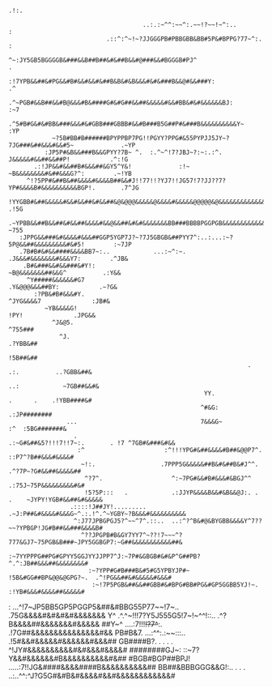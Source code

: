                                                                                                 .!:.
                                                                                                    
                                         ..:.:~^^:~~^:.~~!?~~!~^:..                                :
                               .::^:^~!~?JJGGGPB#PBBGBB&BB#5P&#BPPG?77~^:.                         :
                         ^~:JY5GB5BGGGGB&###&&B##B##&#&##B&&#@###&&#BGGGB#PJ^                      .
                      :!7YPB&&##&#PG&&#B#&&#&&#&##B&B&#&B&&&#&#&###B&&@#&&###Y:                   .^
                   .^~PGB#&&B##&&#B@&&&#B&####G#&#G##&&##&&&&&#&&#BB&#&#&&&&&&BJ:                :~7
                 .^5#B#G&#&#BB&###&&&#&#GBB###GBBB#&&#B###B5G##P#&###B&&&&&&&&&&Y~               :YP
                ~?5B#BB#B######BPYPPBP7PG!!PGYY?PPG#&55PYPJJ5JY~?7JG###&##&&&#&&#5~             .~YP
              :JP5P#&B&&###B&&GPYY?7B~ ^.  :.^~^!7?JBJ~?:~:.:^.    J&&&&&#&&##&&##P!           .^:!G
           .:!JP&&#&&##B#&&&##&GY5^Y&!             :!~            ~B&&&&&&&&#&##&&&G?^:        .~!YB
         ^!?5PP#&##B&##&&&&#&&&&B##&&#J!!77!!?YJ7!!JG57!7?JJ??7?YP#&&&&B#&&&&&&&&&&BGP!.       .7^JG
        !YYGBB#&##&&&&&#&&#&&##&#&&##&@&@@@&&&&&@&&&&#&&&&&@@@@@&@&&&&&&&&&&&&&&&&&&#Y?:        .!5G
       .~YPBB&&##B&&##&#&&##&&&&#&&@&&##&#&#&&&&&&&BB###BBBBPGGPGB&&&&&&&&&&&&&&&&&#BPJ.        ~755
       :JPPG&&###&#&&&&#&&&##GGP5YGP7J?~?7J5GBGB&##PYY7^:..:...:~?5P@&&##&&&&&&&&&#&#5!        :~7JP
       .7B#B#&#&&####&&&&BB7~:..            ...:~^:~.              .J&&&#&&&&&&&#&&&Y7:        .^JB&
        .B#&###&&#&&###&#Y!:                                         ~B@&&&&&&&##&&G^          .:Y&&
         ^Y#####&&&&&&#G7                                             .Y&@@@&&&##BY:           .~?G&
           :?PB&#B#&&&#Y.                                               ^JYG&&&&7              :JB#&
              ~YB&&&&G!                                                     !PY!              .JPG&&
                ^J&@5.                                                                       ^755###
                  ^J.                                                                       .?YBB&##
                                                                                            !5B##&##
                                                                      .      .:.          ..?GBB&##&
                                                                           ..:            ~7GB##&&#&
                                                          YY.                .      .    .!YBB####&#
                                                         ^#&G:                          .:JP########
                    ...                                  7&&&G~                     :^  :5BG#######&
                      .                               .:~G#&##&5?!!!7!!7~:.       . !7 ^7GB#&###&#&&
                       :^                      :^!!!YPG#&##&&&&#B##&@@P7^.        ::P7^?B##&&&#&&&&#
                        ~!:.                  .7PPP5G&&&&&##B&#&##B&#J^^.       .^?7P~?G#&&##&&&&&##
                         ^?7^.                   ^:~7PG#&&#B#&&&#&BGJ^^        .:75J~75P&&&&&&&&&#&#
                         !5?5P:::   .            .:JJYP&&&&B&&#&B&&@J:. . .    ~JYPY!YGB#&&##&#&&&&&
                     .::::!J##JY!.........         .~J:P##&#&&&&#&&&G~^.:.!^.^~YGBY~?B&&&#&&&&&&&&&&
                      ^:J77JPBGPGJ5?^~~^7^.::..  ..:^?^B&#@&BYGBB&&&&Y^7??~~?YPBGP!JG#B##&&###&&&&B#
                        ^??JPGPB#B&GY7YY7^~??!7~~~^?777&GJ7~75PGB&B###~JPY5GGBGP7:~G##&&&&&&&&&&&##&
                         :~7YYPPPG##PG#GPYY5GGJYYJJPP7^J:~7P#&GBGB#&#&P^G##PB?^.^:JB##&&&##&&&&&&&&#
                          :~?YPP#G#B###B&#5#G5YPBYJP#~ !5B&#GG##BP&@@&@GPG?~.  .^!PG&&##&#&&&&&#&&&#
                           :~!7P5PGB&##&&##GBB#&#BPG#BB#PG&#GP5GGBB5YJ!~.      :!YB#&&&#&&&&##&&&&&#
:                           ...^!7~JP5BB5GP5PGGP5&##&#BBG55P77~~!7~..         .75G&&&&#&#&#&#&&&&&&&
Y^                                    .^.^~!!!7?Y5J555G5!7~!~^^!::..         .^?B&&&&##&&&&&&&#&&&&&
##Y~^                                     ....:7!!!~~!?7^~~:.               .!7G##&&&&&&&&&&&&&&&#&&
PB#B&7.                                      ...:^^:.:~~:::..              .!5#&&#&&&&&#&&&&&&#&&&##
GB####B?.                                         . . .     .            ^!JY#&&&&&&&&&&#&#&&&#&&&&#
########GJ~:                                                         ::~7?Y&&#&&&&&&#B&&&&&&&&&&#&##
#BGB#BGP##BPJ!                                                 .....:7!!JG&####&&&&####B&&&&&&&&&&##
BB##&BBBGGG&&G!:..                                .   .  . ..:..^^:^J?G5G#&#B&#&&&&#&&#&&&&&&&&&&&&#
